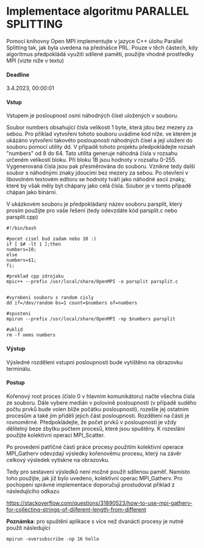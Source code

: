 # Implementace algoritmu PARALLEL SPLITTING

Pomocí knihovny Open MPI implementujte v jazyce C++ úlohu Parallel Splitting tak, jak byla uvedena na přednášce PRL. Pouze v těch částech, kdy algoritmus předpokládá využití sdílené paměti, použijte vhodně prostředky MPI (vizte níže v textu)

#### Deadline

3.4.2023, 00:00:01

#### Vstup

Vstupem je posloupnost osmi náhodných čísel uložených v souboru.

Soubor numbers obsahující čísla velikosti 1 byte, která jdou bez mezery za sebou. Pro příklad vytvoření tohoto souboru uvádíme kód níže. ve kterém je ukázáno vytvoření takovéto posloupnosti náhodných čísel a její uložení do souboru pomocí utility dd. V případě tohoto projektu předpokládejte rozsah "numbers" od 8 do 64. Tato utilita generuje náhodná čísla v rozsahu určeném velikostí bloku. Při bloku 1B jsou hodnoty v rozsahu 0-255. Vygenerovaná čísla jsou pak přesměrována do souboru. Vznikne tedy další soubor s náhodnými znaky jdoucími bez mezery za sebou. Po otevření v libovolném textovém editoru se hodnoty tváří jako náhodné ascii znaky, které by však měly být chápany jako celá čísla. Soubor je v tomto případě chápan jako binární.

V ukázkovém souboru je předpokládaný název souboru  parsplit, který prosím použijte pro vaše řešení (tedy odevzdáte kód parsplit.c nebo parsplit.cpp)

```
#!/bin/bash

#pocet cisel bud zadam nebo 10 :)
if [ $# -lt 1 ];then
numbers=10;
else
numbers=$1;
fi;

#preklad cpp zdrojaku
mpic++ --prefix /usr/local/share/OpenMPI -o parsplit parsplit.c


#vyrobeni souboru s random cisly
dd if=/dev/random bs=1 count=$numbers of=numbers

#spusteni
mpirun --prefix /usr/local/share/OpenMPI -np $numbers parsplit

#uklid
rm -f oems numbers
```

#### Výstup

Výsledné rozdělení vstupní posloupnosti bude vytištěno na obrazovku terminálu.

#### Postup

Kořenový root proces (číslo 0 v hlavním komunikátoru) načte všechna čísla ze souboru. Dále vybere medián v polovině posloupnosti (v případě sudého počtu prvků bude volen blíže počátku posloupnosti), rozešle jej ostatním procesům a také jim přidělí jejich část posloupnosti. Rozdělení na části je rovnoměrné. Předpokládejte, že počet prvků v posloupnosti je vždy dělitelný beze zbytku počtem procesů, které jsou spuštěny. K rozeslání použijte kolektivní operaci MPI_Scatter.

Po provedení patřičné části práce procesy použitím kolektivní operace MPI_Gatherv odevzdají výsledky kořenovému procesu, který na závěr celkový výsledek vytiskne na obrazovku.

Tedy pro sestavení výsledků není možné použít sdílenou paměť. Namísto toho použijte, jak již bylo uvedeno, kolektivní operac MPI_Gatherv. Pro pochopení správné implementace doporučuji prostudovat příklad z následujícího odkazu

https://stackoverflow.com/questions/31890523/how-to-use-mpi-gatherv-for-collecting-strings-of-diiferent-length-from-different

**Poznámka**: pro spuštění aplikace s více než dvanácti procesy je nutné použít následující

`mpirun -oversubscribe -np 16 hello`